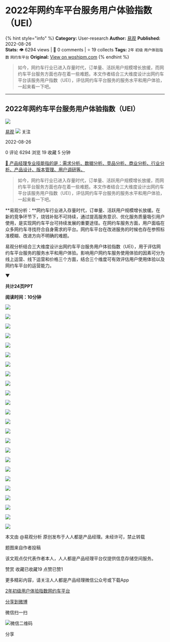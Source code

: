 # 2022年网约车平台服务用户体验指数（UEI）
{% hint style="info" %}
**Category:** User-research
**Author:** [易观](https://www.woshipm.com/u/1372497)
**Published:** 2022-08-26  
**Stats:** 👁️ 6294 views | 💬 0 comments | ⭐ 19 collects
**Tags:** `2年` `初级` `用户体验指数` `网约车平台`
**Original:** [View on woshipm.com](https://www.woshipm.com/user-research/5579268.html)
{% endhint %}
> 如今，网约车行业已进入存量时代，订单量、活跃用户规模增长放缓，而网约车平台服务方面也存在着一些难题。本文作者结合三大维度设计出网约车平台该服务用户指数（UEI），评估网约车平台服务的服务水平和用户体验，一起来看一下吧。

---

## 2022年网约车平台服务用户体验指数（UEI）

[![](https://static.woshipm.com/view/woshipm_api_def_20240319114627_3483.png?imageView2/1/w/72/h/72/q/100)](https://www.woshipm.com/u/1372497)

[易观](https://www.woshipm.com/u/1372497) ![](https://static.woshipm.com/tag/1101_1@2x.png) 关注

2022-08-26

0 评论 6294 浏览 19 收藏 5 分钟

[🔗 产品经理专业技能指的是：需求分析、数据分析、竞品分析、商业分析、行业分析、产品设计、版本管理、用户调研等。](https://ke.qidianla.com/courses/90pm)

> 如今，网约车行业已进入存量时代，订单量、活跃用户规模增长放缓，而网约车平台服务方面也存在着一些难题。本文作者结合三大维度设计出网约车平台该服务用户指数（UEI），评估网约车平台服务的服务水平和用户体验，一起来看一下吧。

**易观分析：**网约车行业进入存量时代，订单量、活跃用户规模增长放缓。在新的竞争环节下，烧钱补贴不可持续，通过提高服务意识、优化服务质量吸引用户使用，是实现网约车平台可持续发展的重要途径。在网约车服务方面，用户面临在众多网约车寻找符合自身需求的平台。网约车平台在改进服务的时候也存在参照标准模糊、改进方向不明确的难题。

易观分析结合三大维度设计出网约车平台服务用户体验指数（UEI），用于评估网约车平台服务的服务水平和用户体验。影响用户网约车服务使用体验的因素可分为线上运营、线下运营和价格三个方面，结合三个维度可有效评估用户使用体验以及网约车平台的运营能力。

▼

**共计24页PPT**

**阅读时间：10分钟**

![](https://image.woshipm.com/wp-files/2022/08/TPDICbqp9rjauLF1xXBf.png)

![](https://image.woshipm.com/wp-files/2022/08/iybG3SaaEosoyTF6W8NR.png)

![](https://image.woshipm.com/wp-files/2022/08/cjkirXC4A4ZkxlyDBhGj.png)

![](https://image.woshipm.com/wp-files/2022/08/bD5IDYTyMPv20EjDhGfk.png)

![](https://image.woshipm.com/wp-files/2022/08/JCKxkdWQDEIjozHjVG2F.png)

![](https://image.woshipm.com/wp-files/2022/08/sjiqvBVNxRFFEAqnx6oS.png)

![](https://image.woshipm.com/wp-files/2022/08/lonaTOIiWlocFuGSCkFr.png)

![](https://image.woshipm.com/wp-files/2022/08/V2R75e6fZIUuGNOMiMeJ.png)

![](https://image.woshipm.com/wp-files/2022/08/YgN03EdcwapOf3Q0cAvu.png)

![](https://image.woshipm.com/wp-files/2022/08/d8YbHWKtEwuZk99uEVW6.png)

![](https://image.woshipm.com/wp-files/2022/08/LVttu9npL7xkw5jaq67H.png)

![](https://image.woshipm.com/wp-files/2022/08/xijaYDn0e6VyRahkXqqR.png)

![](https://image.woshipm.com/wp-files/2022/08/Kr4mmhTgtbdUxw7fGzxH.png)

![](https://image.woshipm.com/wp-files/2022/08/Ig9sgK1lKNRFCh3m1XLt.png)

![](https://image.woshipm.com/wp-files/2022/08/92ePhP2WAIzVvjHdX5c7.png)

![](https://image.woshipm.com/wp-files/2022/08/YeoxGOM0qrEIxAPdQE2D.png)

![](https://image.woshipm.com/wp-files/2022/08/JrOJJ62xo3rLvEX4LHc9.png)

![](https://image.woshipm.com/wp-files/2022/08/Jk3l8YhJUrzds7z6gwVu.png)

![](https://image.woshipm.com/wp-files/2022/08/nSwi8KHcsFBTx4jIW85X.png)

![](https://image.woshipm.com/wp-files/2022/08/hhxZx8ONQq5QpU1DpFz7.png)

![](https://image.woshipm.com/wp-files/2022/08/UIiB5fQZuGNacQIoHWtK.png)

![](https://image.woshipm.com/wp-files/2022/08/A9QzQoUmdXVKrgpY818s.png)

![](https://image.woshipm.com/wp-files/2022/08/ufH0ZPaoJ6VrdAewRW2r.png)

![](https://image.woshipm.com/wp-files/2022/08/sBGpkxFloBvHYpAg4874.png)

本文由 @易观分析 原创发布于人人都是产品经理。未经许可，禁止转载

题图来自作者投稿

该文观点仅代表作者本人，人人都是产品经理平台仅提供信息存储空间服务。

赞赏 收藏已收藏19 点赞已赞1

更多精彩内容，请关注人人都是产品经理微信公众号或下载App

[2年](https://www.woshipm.com/tag/2%e5%b9%b4)[初级](https://www.woshipm.com/tag/%e5%88%9d%e7%ba%a7)[用户体验指数](https://www.woshipm.com/tag/%e7%94%a8%e6%88%b7%e4%bd%93%e9%aa%8c%e6%8c%87%e6%95%b0)[网约车平台](https://www.woshipm.com/tag/%e7%bd%91%e7%ba%a6%e8%bd%a6%e5%b9%b3%e5%8f%b0)

[分享到微博](https://service.weibo.com/share/share.php?appkey=2775287854&title=2022年网约车平台服务用户体验指数（UEI）&url=https://www.woshipm.com/user-research/5579268.html&pic=https://image.woshipm.com/wp-files/2022/08/TPDICbqp9rjauLF1xXBf.png)

微信扫一扫

![微信二维码](https://api.pwmqr.com/qrcode/create/?url=https://www.woshipm.com/user-research/5579268.html)

分享